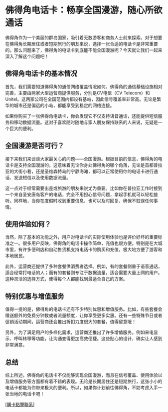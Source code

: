 # 佛得角电话卡：畅享全国漫游，随心所欲通话

佛得角作为一个美丽的群岛国家，吸引着无数游客和商务人士前来探索。对于想要在佛得角长期居住或者短期旅行的朋友来说，选择一张合适的电话卡是非常重要的。那么问题来了，佛得角的电话卡到底能不能全国漫游呢？今天就让我们一起来深入了解这个问题吧！

## 佛得角电话卡的基本情况

首先，我们需要知道佛得角的通信网络覆盖情况如何。佛得角的通信基础设施相对完善，主要由两家大型运营商提供服务，分别是CV电信（CV Telecom）和Unitel。这两家公司在全国范围内都设有基站，因此信号覆盖率非常高。无论是繁华的城市还是偏远的小岛，都能享受到稳定的网络连接。

如果你购买了一张佛得角电话卡，你会发现它不仅支持语音通话，还能提供短信服务和移动数据流量。这对于喜欢随时随地与家人朋友保持联系的人来说，无疑是一个巨大的便利。

## 全国漫游是否可行？

接下来我们来谈谈大家最关心的问题——全国漫游。根据目前的信息，佛得角的电话卡是支持全国漫游的。这意味着无论你身处佛得角的哪个角落，无论是首都普拉亚的大街小巷，还是圣维森特岛的宁静海滩，都可以正常使用你的电话卡进行通话、发送短信以及使用数据流量。

这一点对于经常需要出差或旅游的朋友来说尤为重要。比如你在普拉亚工作时接到一个来自圣安唐岛客户的电话，完全不用担心信号问题，拿起手机就可以轻松接听。同样地，当你在度假时收到重要信息，也可以及时回复，确保不耽误任何事情。

## 使用体验如何？

当然，除了基本的功能之外，用户对电话卡的实际使用体验也是评价好坏的重要标准之一。很多用户反映，佛得角的电话卡操作简单，充值也很方便。特别是在大城市里，有许多便利店和自动售货机支持电话卡的购买和充值，极大地方便了游客和本地居民。

此外，运营商还提供了多种套餐供消费者选择。例如，有的套餐侧重于语音通话，适合经常打电话的人；而有的套餐则专注于数据流量，适合需要大量上网的用户。这种灵活的选择方式，使得每个人都能找到最适合自己的方案。

## 特别优惠与增值服务

值得一提的是，佛得角的电话卡还有不少特别优惠和增值服务。比如，有些套餐会赠送额外的免费分钟数或者流量额度，让你享受更多实惠。还有一些特殊节日或者促销活动期间，运营商还会推出折扣力度很大的套餐，值得留意哦！

另外，为了满足用户的多样化需求，运营商还推出了许多增值服务。例如来电显示、呼叫转移等功能，让沟通变得更加高效便捷。这些贴心的设计，确实让人感到非常满意。

## 总结

综上所述，佛得角的电话卡不仅能够实现全国漫游，而且在信号覆盖、使用体验以及增值服务等方面都有着不错的表现。无论是长期居住还是短期旅行，这张小小的电话卡都能为你带来极大的便利。所以，如果你计划前往佛得角，不妨考虑入手一张当地的电话卡吧！

[[購卡點擊聯系](https://t.me/s/esim1088)]